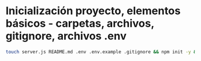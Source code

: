 # Inicialización proyecto, elementos básicos - carpetas, archivos, gitignore, archivos .env

```sh
touch server.js README.md .env .env.example .gitignore && npm init -y && npm i express mongoose express-handlebars && npm i dotenv nodemon -D && git init && mkdir controllers models public routers views
```